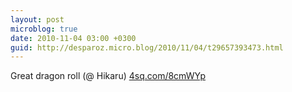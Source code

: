 ```yaml
---
layout: post
microblog: true
date: 2010-11-04 03:00 +0300
guid: http://desparoz.micro.blog/2010/11/04/t29657393473.html
---
```

Great dragon roll (@ Hikaru) [4sq.com/8cmWYp](http://4sq.com/8cmWYp)
